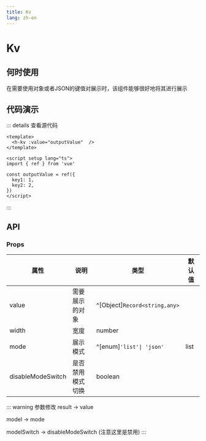 ```yaml
---
title: Kv
lang: zh-en
---
```

# Kv

## 何时使用

在需要使用对象或者JSON的键值对展示时，该组件能够很好地将其进行展示

## 代码演示

<div> <h-kv :value="outputValue"/> </div>

<script setup lang="ts">
import {ref} from 'vue'

const outputValue = ref({
  key1: 1,
  key2: 2
})
</script>

::: details 查看源代码

```vue
<template>
  <h-kv :value="outputValue"  />
</template>

<script setup lang="ts">
import { ref } from 'vue'

const outputValue = ref({
  key1: 1,
  key2: 2,
})
</script>
```

:::

## API

### Props

| 属性              | 说明             | 类型                          | 默认值 |
| ----------------- | ---------------- | ----------------------------- | ------ |
| value             | 需要展示的对象   | ^[Object]`Record<string,any>` |        |
| width             | 宽度             | number                        |        |
| mode              | 展示模式         | ^[enum]`'list'\| 'json'`      | list   |
| disableModeSwitch | 是否禁用模式切换 | boolean                       |        |

::: warning 参数修改
result -> value

model -> mode

modelSwitch -> disableModeSwitch (注意这里是禁用)
:::
